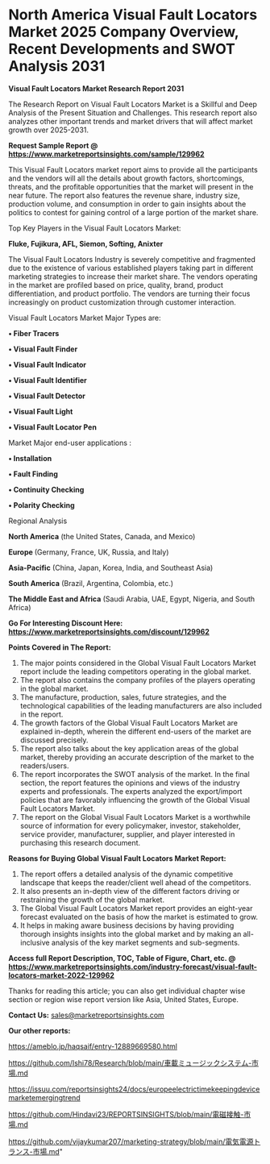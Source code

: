 # North America Visual Fault Locators Market 2025 Company Overview, Recent Developments and SWOT Analysis 2031

<strong>Visual Fault Locators Market Research Report 2031</strong>

The Research Report on Visual Fault Locators Market is a Skillful and Deep Analysis of the Present Situation and Challenges. This research report also analyzes other important trends and market drivers that will affect market growth over 2025-2031.

<strong>Request Sample Report @ <a href=https://www.marketreportsinsights.com/sample/129962>https://www.marketreportsinsights.com/sample/129962</a></strong>

This Visual Fault Locators market report aims to provide all the participants and the vendors will all the details about growth factors, shortcomings, threats, and the profitable opportunities that the market will present in the near future. The report also features the revenue share, industry size, production volume, and consumption in order to gain insights about the politics to contest for gaining control of a large portion of the market share.

Top Key Players in the Visual Fault Locators Market:

<strong>Fluke, Fujikura, AFL, Siemon, Softing, Anixter</strong>

The Visual Fault Locators Industry is severely competitive and fragmented due to the existence of various established players taking part in different marketing strategies to increase their market share. The vendors operating in the market are profiled based on price, quality, brand, product differentiation, and product portfolio. The vendors are turning their focus increasingly on product customization through customer interaction.

Visual Fault Locators Market Major Types are:

<strong>• Fiber Tracers

• Visual Fault Finder

• Visual Fault Indicator

• Visual Fault Identifier

• Visual Fault Detector

• Visual Fault Light

• Visual Fault Locator Pen</strong>

Market Major end-user applications :

<strong>• Installation

• Fault Finding

• Continuity Checking

• Polarity Checking</strong>

Regional Analysis

</u><strong><b>North America</b></strong> (the United States, Canada, and Mexico)

<strong><b>Europe </b></strong>(Germany, France, UK, Russia, and Italy)

<strong><b>Asia-Pacific</b></strong> (China, Japan, Korea, India, and Southeast Asia)

<strong><b>South America</b></strong> (Brazil, Argentina, Colombia, etc.)

<strong><b>The Middle East and Africa</b></strong> (Saudi Arabia, UAE, Egypt, Nigeria, and South Africa)

<strong>Go For Interesting Discount Here: <a href=https://www.marketreportsinsights.com/discount/129962>https://www.marketreportsinsights.com/discount/129962</a></strong>

<strong>Points Covered in The Report:</strong>
<ol>
  <li>The major points considered in the Global Visual Fault Locators Market report include the leading competitors operating in the global market.</li>
  <li>The report also contains the company profiles of the players operating in the global market.</li>
  <li>The manufacture, production, sales, future strategies, and the technological capabilities of the leading manufacturers are also included in the report.</li>
  <li>The growth factors of the Global Visual Fault Locators Market are explained in-depth, wherein the different end-users of the market are discussed precisely.</li>
  <li>The report also talks about the key application areas of the global market, thereby providing an accurate description of the market to the readers/users.</li>
  <li>The report incorporates the SWOT analysis of the market. In the final section, the report features the opinions and views of the industry experts and professionals. The experts analyzed the export/import policies that are favorably influencing the growth of the Global Visual Fault Locators Market.</li>
  <li>The report on the Global Visual Fault Locators Market is a worthwhile source of information for every policymaker, investor, stakeholder, service provider, manufacturer, supplier, and player interested in purchasing this research document.</li>
</ol>
<strong>Reasons for Buying Global Visual Fault Locators Market Report:</strong>

<ol>
  <li>The report offers a detailed analysis of the dynamic competitive landscape that keeps the reader/client well ahead of the competitors.</li>
  <li>It also presents an in-depth view of the different factors driving or restraining the growth of the global market.</li>
  <li>The Global Visual Fault Locators Market report provides an eight-year forecast evaluated on the basis of how the market is estimated to grow.</li>
  <li>It helps in making aware business decisions by having providing thorough insights insights into the global market and by making an all-inclusive analysis of the key market segments and sub-segments.</li>
</ol>
<strong>Access full Report Description, TOC, Table of Figure, Chart, etc. @ <a href=https://www.marketreportsinsights.com/industry-forecast/visual-fault-locators-market-2022-129962>https://www.marketreportsinsights.com/industry-forecast/visual-fault-locators-market-2022-129962</a></strong>


Thanks for reading this article; you can also get individual chapter wise section or region wise report version like Asia, United States, Europe.

<strong>Contact Us:</strong>
sales@marketreportsinsights.com

<strong>Our other reports:</strong>

<a href=https://ameblo.jp/haqsaif/entry-12889669580.html>https://ameblo.jp/haqsaif/entry-12889669580.html</a>

<a href=https://github.com/Ishi78/Research/blob/main/車載ミュージックシステム-市場.md>https://github.com/Ishi78/Research/blob/main/車載ミュージックシステム-市場.md</a>

<a href=https://issuu.com/reportsinsights24/docs/europeelectrictimekeepingdevicemarketemergingtrend>https://issuu.com/reportsinsights24/docs/europeelectrictimekeepingdevicemarketemergingtrend</a>

<a href=https://github.com/Hindavi23/REPORTSINSIGHTS/blob/main/電磁接触-市場.md>https://github.com/Hindavi23/REPORTSINSIGHTS/blob/main/電磁接触-市場.md</a>

<a href=https://github.com/vijaykumar207/marketing-strategy/blob/main/電気電源トランス-市場.md>https://github.com/vijaykumar207/marketing-strategy/blob/main/電気電源トランス-市場.md</a>"
